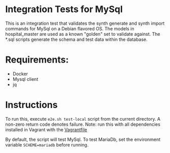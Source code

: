 Integration Tests for MySql
====================================

This is an integration test that validates the synth generate and synth import commands for MySql on a Debian flavored 
OS. The models in hospital_master are used as a known "golden" set to validate against. The *.sql scripts generate the
schema and test data within the database.

# Requirements:
- Docker
- Mysql client
- jq

# Instructions

To run this, execute `e2e.sh test-local` script from the current directory. A non-zero return code denotes failure.
Note: run this with all dependencies installed in Vagrant with the [Vagrantfile](tools/vagrant/linux/ubuntu/Vagrantfile)

By default, the script will test MySql. To test MariaDb, set the environment variable `SCHEME=mariadb` before running.
